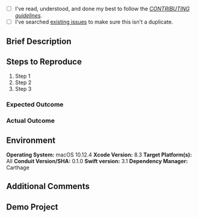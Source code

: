 - [ ] I've read, understood, and done my best to follow the [*CONTRIBUTING guidelines*](https://github.com/mindbody/conduit/blob/master/CONTRIBUTING.md).
- [ ] I've searched [existing issues](https://github.com/mindbody/Conduit/issues?utf8=%E2%9C%93&q=is%3Aissue) to make sure this isn't a duplicate.

<!-- If reporting a bug, please fill out the fields below -->

## Brief Description

<!-- A couple sentences describing the issue -->

## Steps to Reproduce

1. Step 1
1. Step 2
1. Step 3

### Expected Outcome

<!-- Expected result of above steps -->

### Actual Outcome

<!-- Actual result of above steps, including stack trace if applicable -->

## Environment

<!-- Change defaults to your environment -->

**Operating System:** macOS 10.12.4
**Xcode Version:** 8.3
**Target Platform(s):** All
**Conduit Version/SHA:** 0.1.0
**Swift version:** 3.1
**Dependency Manager:** Carthage

## Additional Comments

<!-- (Optional) Any additional info that might help -->

## Demo Project

<!-- (Optional) Link to a sample project that exhibits the issue -->
